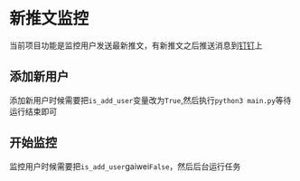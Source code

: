 # 新推文监控
当前项目功能是监控用户发送最新推文，有新推文之后推送消息到[钉钉](https://open.dingtalk.com/document/robots/custom-robot-access)上

## 添加新用户
添加新用户时候需要把`is_add_user`变量改为`True`,然后执行`python3 main.py`等待运行结束即可

## 开始监控
监控用户时候需要把`is_add_user`gaiwei`False`，然后后台运行任务